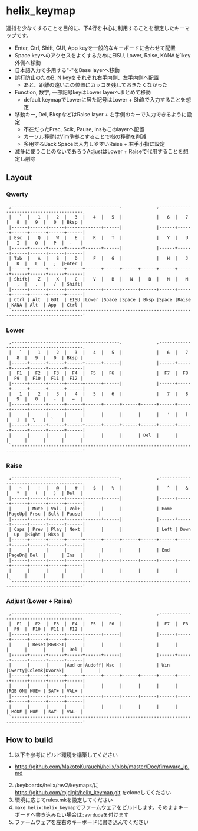 # helix_keymap
運指を少なくすることを目的に、下4行を中心に利用することを想定したキーマップです。

* Enter, Ctrl, Shift, GUI, App keyを一般的なキーボードに合わせて配置
* Space keyへのアクセスをよくするためにEISU, Lower, Raise, KANAを1key外側へ移動
* 日本語入力で多用する"-"をBase layerへ移動
* 誤打防止のためB, N keyをそれぞれ右手内側、左手内側へ配置
  - あと、距離の遠いこの位置にカッコを残しておきたくなかった
* Function, 数字, 一部記号keyはLower layerへまとめて移動
  - default keymapでLowerに居た記号はLower + Shiftで入力することを想定
* 移動キー, Del, BkspなどはRaise layer + 右手側のキーで入力できるように設定
  - 不在だったPrsc, Sclk, Pause, Insもこのlayerへ配置
  - カーソル移動はVim準拠とすることで指の移動を削減
  - 多用するBack Spaceは入力しやすいRaise + 右手小指に設定
* 滅多に使うことのないであろうAdjustはLower + Raiseで代用することを想定し削除

## Layout

### Qwerty

```
 ,-----------------------------------------.             ,-----------------------------------------.
 |   `  |   1  |   2  |   3  |   4  |   5  |             |   6  |   7  |   8  |   9  |   0  | Bksp |
 |------+------+------+------+------+------|             |------+------+------+------+------+------|
 | Esc  |   Q  |   W  |   E  |   R  |   T  |             |   Y  |   U  |   I  |   O  |   P  |  -   |
 |------+------+------+------+------+------|             |------+------+------+------+------+------|
 | Tab  |   A  |   S  |   D  |   F  |   G  |             |   H  |   J  |   K  |   L  |   ;  |Enter |
 |------+------+------+------+------+------+------+------+------+------+------+------+------+------|
 | Shift|   Z  |   X  |   C  |   V  |   B  |   N  |   B  |   N  |   M  |   ,  |   .  |   /  | Shift|
 |------+------+------+------+------+------+------+------+------+------+------+------+------+------|
 | Ctrl | Alt  | GUI  | EISU |Lower |Space |Space | Bksp |Space |Raise | KANA | Alt  | App  | Ctrl |
 `-------------------------------------------------------------------------------------------------'
```

### Lower
```
 ,-----------------------------------------.             ,-----------------------------------------.
 |   `  |   1  |   2  |   3  |   4  |   5  |             |   6  |   7  |   8  |   9  |   0  | Bksp |
 |------+------+------+------+------+------|             |------+------+------+------+------+------|
 |  F1  |  F2  |  F3  |  F4  |  F5  |  F6  |             |  F7  |  F8  |  F9  |  F10 |  F11 |  F12 |
 |------+------+------+------+------+------|             |------+------+------+------+------+------|
 |   1  |   2  |   3  |   4  |   5  |   6  |             |   7  |   8  |   9  |   0  |   -  |   =  |
 |------+------+------+------+------+------+------+------+------+------+------+------+------+------|
 |      |      |      |      |      |      |      |      |   '  |   [  |   ]  |  \   |  `   |      |
 |------+------+------+------+------+------+------+------+------+------+------+------+------+------|
 |      |      |      |      |      |      |      | Del  |      |      |      |      |      |      |
 `-------------------------------------------------------------------------------------------------'
```

### Raise
```
 ,-----------------------------------------.             ,-----------------------------------------.
 |   ~  |   !  |   @  |   #  |   $  |   %  |             |   ^  |   &  |   *  |   (  |   )  | Del  |
 |------+------+------+------+------+------|             |------+------+------+------+------+------|
 |      | Mute | Vol- | Vol+ |      |      |             | Home |PageUp| Prsc | Sclk | Pause|      |
 |------+------+------+------+------+------|             |------+------+------+------+------+------|
 | Caps | Prev | Play | Next |      |      |             | Left | Down |  Up  |Right | Bksp |      |
 |------+------+------+------+------+------+------+------+------+------+------+------+------+------|
 |      |      |      |      |      |      |      |      | End  |PageDn| Del  |      | Ins  |      |
 |------+------+------+------+------+------+------+------+------+------+------+------+------+------|
 |      |      |      |      |      |      |      |      |      |      |      |      |      |      |
 `-------------------------------------------------------------------------------------------------'
```

### Adjust (Lower + Raise)
```
 ,-----------------------------------------.             ,-----------------------------------------.
 |  F1  |  F2  |  F3  |  F4  |  F5  |  F6  |             |  F7  |  F8  |  F9  |  F10 |  F11 |  F12 |
 |------+------+------+------+------+------|             |------+------+------+------+------+------|
 |      | Reset|RGBRST|      |      |      |             |      |      |      |      |      |  Del |
 |------+------+------+------+------+------|             |------+------+------+------+------+------|
 |      |      |      |Aud on|Audoff| Mac  |             | Win  |Qwerty|Colemk|Dvorak|      |      |
 |------+------+------+------+------+------+------+------+------+------+------+------+------+------|
 |      |      |      |      |      |      |      |      |      |      |RGB ON| HUE+ | SAT+ | VAL+ |
 |------+------+------+------+------+------+------+------+------+------+------+------+------+------|
 |      |      |      |      |      |      |      |      |      |      | MODE | HUE- | SAT- | VAL- |
 `-------------------------------------------------------------------------------------------------'
```

## How to build

1. 以下を参考にビルド環境を構築してください
  - https://github.com/MakotoKurauchi/helix/blob/master/Doc/firmware_jp.md
2. /keyboards/helix/rev2/keymaps/に https://github.com/mjdigit/helix_keymap.git をcloneしてください
3. 環境に応じてrules.mkを設定してください
4. `make helix:helix_keymap`でファームウェアをビルドします。そのままキーボードへ書き込みたい場合は`:avrdude`を付けます
5. ファームウェアを左右のキーボードに書き込んでください

